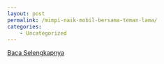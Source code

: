 ```yaml
---
layout: post
permalink: /mimpi-naik-mobil-bersama-teman-lama/
categories:
    - Uncategorized
---
```


[Baca Selengkapnya](/04)